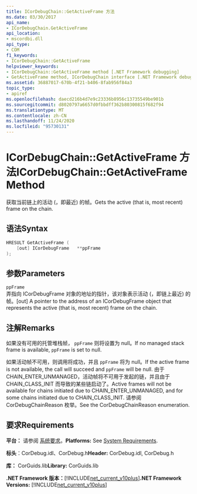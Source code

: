```yaml
---
title: ICorDebugChain::GetActiveFrame 方法
ms.date: 03/30/2017
api_name:
- ICorDebugChain.GetActiveFrame
api_location:
- mscordbi.dll
api_type:
- COM
f1_keywords:
- ICorDebugChain::GetActiveFrame
helpviewer_keywords:
- ICorDebugChain::GetActiveFrame method [.NET Framework debugging]
- GetActiveFrame method, ICorDebugChain interface [.NET Framework debugging]
ms.assetid: 36887017-670b-4f21-b406-8fab956f84a3
topic_type:
- apiref
ms.openlocfilehash: daecd216b4d7e9c23336b8956c13735549be901b
ms.sourcegitcommit: d8020797a6657d0fbbdff362b80300815f682f94
ms.translationtype: MT
ms.contentlocale: zh-CN
ms.lasthandoff: 11/24/2020
ms.locfileid: "95730131"
---
```

# <a name="icordebugchaingetactiveframe-method"></a><span data-ttu-id="9053c-102">ICorDebugChain::GetActiveFrame 方法</span><span class="sxs-lookup"><span data-stu-id="9053c-102">ICorDebugChain::GetActiveFrame Method</span></span>

<span data-ttu-id="9053c-103">获取当前链上的活动 (，即最近) 的帧。</span><span class="sxs-lookup"><span data-stu-id="9053c-103">Gets the active (that is, most recent) frame on the chain.</span></span>  
  
## <a name="syntax"></a><span data-ttu-id="9053c-104">语法</span><span class="sxs-lookup"><span data-stu-id="9053c-104">Syntax</span></span>  
  
```cpp  
HRESULT GetActiveFrame (  
    [out] ICorDebugFrame   **ppFrame  
);  
```  
  
## <a name="parameters"></a><span data-ttu-id="9053c-105">参数</span><span class="sxs-lookup"><span data-stu-id="9053c-105">Parameters</span></span>  

 `ppFrame`  
 <span data-ttu-id="9053c-106">弄指向 ICorDebugFrame 对象的地址的指针，该对象表示活动 (，即链上最近) 的帧。</span><span class="sxs-lookup"><span data-stu-id="9053c-106">[out] A pointer to the address of an ICorDebugFrame object that represents the active (that is, most recent) frame on the chain.</span></span>  
  
## <a name="remarks"></a><span data-ttu-id="9053c-107">注解</span><span class="sxs-lookup"><span data-stu-id="9053c-107">Remarks</span></span>  

 <span data-ttu-id="9053c-108">如果没有可用的托管堆栈帧， `ppFrame` 则将设置为 null。</span><span class="sxs-lookup"><span data-stu-id="9053c-108">If no managed stack frame is available, `ppFrame` is set to null.</span></span>  
  
 <span data-ttu-id="9053c-109">如果活动帧不可用，则调用将成功，并且 `ppFrame` 将为 null。</span><span class="sxs-lookup"><span data-stu-id="9053c-109">If the active frame is not available, the call will succeed and `ppFrame` will be null.</span></span> <span data-ttu-id="9053c-110">由于 CHAIN_ENTER_UNMANAGED，活动帧将不可用于发起的链，并且由于 CHAIN_CLASS_INIT 而导致的某些链启动了。</span><span class="sxs-lookup"><span data-stu-id="9053c-110">Active frames will not be available for chains initiated due to CHAIN_ENTER_UNMANAGED, and for some chains initiated due to CHAIN_CLASS_INIT.</span></span> <span data-ttu-id="9053c-111">请参阅 CorDebugChainReason 枚举。</span><span class="sxs-lookup"><span data-stu-id="9053c-111">See the CorDebugChainReason enumeration.</span></span>  
  
## <a name="requirements"></a><span data-ttu-id="9053c-112">要求</span><span class="sxs-lookup"><span data-stu-id="9053c-112">Requirements</span></span>  

 <span data-ttu-id="9053c-113">**平台：** 请参阅 [系统要求](../../get-started/system-requirements.md)。</span><span class="sxs-lookup"><span data-stu-id="9053c-113">**Platforms:** See [System Requirements](../../get-started/system-requirements.md).</span></span>  
  
 <span data-ttu-id="9053c-114">**标头**：CorDebug.idl、CorDebug.h</span><span class="sxs-lookup"><span data-stu-id="9053c-114">**Header:** CorDebug.idl, CorDebug.h</span></span>  
  
 <span data-ttu-id="9053c-115">**库：** CorGuids.lib</span><span class="sxs-lookup"><span data-stu-id="9053c-115">**Library:** CorGuids.lib</span></span>  
  
 <span data-ttu-id="9053c-116">**.NET Framework 版本：**[!INCLUDE[net_current_v10plus](../../../../includes/net-current-v10plus-md.md)]</span><span class="sxs-lookup"><span data-stu-id="9053c-116">**.NET Framework Versions:** [!INCLUDE[net_current_v10plus](../../../../includes/net-current-v10plus-md.md)]</span></span>
